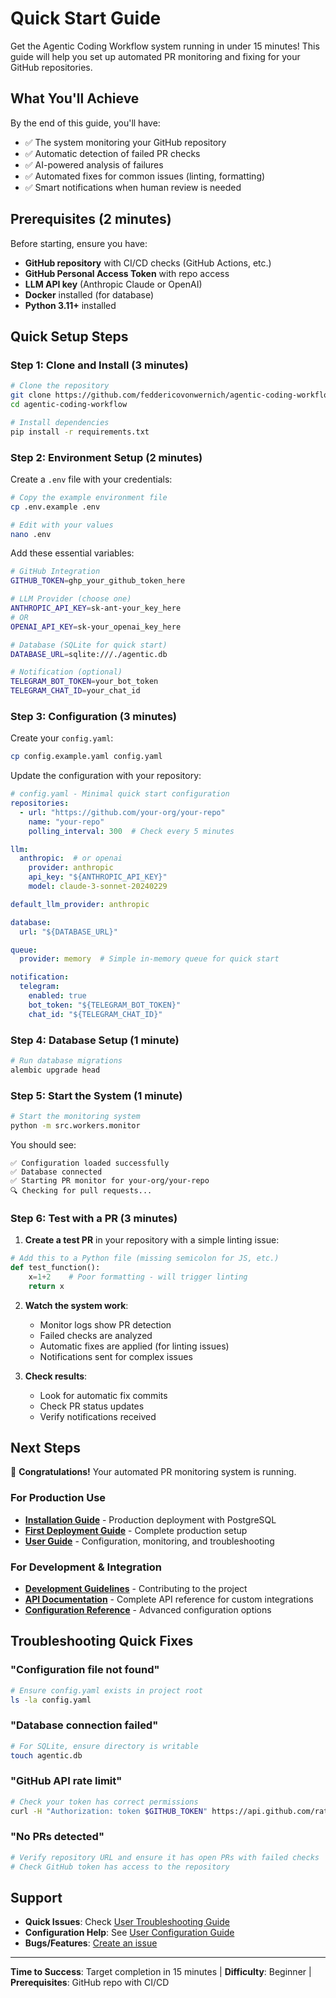 # Quick Start Guide

Get the Agentic Coding Workflow system running in under 15 minutes! This guide will help you set up automated PR monitoring and fixing for your GitHub repositories.

## What You'll Achieve

By the end of this guide, you'll have:
- ✅ The system monitoring your GitHub repository
- ✅ Automatic detection of failed PR checks
- ✅ AI-powered analysis of failures 
- ✅ Automated fixes for common issues (linting, formatting)
- ✅ Smart notifications when human review is needed

## Prerequisites (2 minutes)

Before starting, ensure you have:

- **GitHub repository** with CI/CD checks (GitHub Actions, etc.)
- **GitHub Personal Access Token** with repo access
- **LLM API key** (Anthropic Claude or OpenAI)
- **Docker** installed (for database)
- **Python 3.11+** installed

## Quick Setup Steps

### Step 1: Clone and Install (3 minutes)

```bash
# Clone the repository
git clone https://github.com/feddericovonwernich/agentic-coding-workflow.git
cd agentic-coding-workflow

# Install dependencies
pip install -r requirements.txt
```

### Step 2: Environment Setup (2 minutes)

Create a `.env` file with your credentials:

```bash
# Copy the example environment file
cp .env.example .env

# Edit with your values
nano .env
```

Add these essential variables:

```bash
# GitHub Integration
GITHUB_TOKEN=ghp_your_github_token_here

# LLM Provider (choose one)
ANTHROPIC_API_KEY=sk-ant-your_key_here
# OR
OPENAI_API_KEY=sk-your_openai_key_here

# Database (SQLite for quick start)
DATABASE_URL=sqlite:///./agentic.db

# Notification (optional)
TELEGRAM_BOT_TOKEN=your_bot_token
TELEGRAM_CHAT_ID=your_chat_id
```

### Step 3: Configuration (3 minutes)

Create your `config.yaml`:

```bash
cp config.example.yaml config.yaml
```

Update the configuration with your repository:

```yaml
# config.yaml - Minimal quick start configuration
repositories:
  - url: "https://github.com/your-org/your-repo"
    name: "your-repo"
    polling_interval: 300  # Check every 5 minutes

llm:
  anthropic:  # or openai
    provider: anthropic
    api_key: "${ANTHROPIC_API_KEY}"
    model: claude-3-sonnet-20240229

default_llm_provider: anthropic

database:
  url: "${DATABASE_URL}"

queue:
  provider: memory  # Simple in-memory queue for quick start

notification:
  telegram:
    enabled: true
    bot_token: "${TELEGRAM_BOT_TOKEN}"
    chat_id: "${TELEGRAM_CHAT_ID}"
```

### Step 4: Database Setup (1 minute)

```bash
# Run database migrations
alembic upgrade head
```

### Step 5: Start the System (1 minute)

```bash
# Start the monitoring system
python -m src.workers.monitor
```

You should see:
```
✅ Configuration loaded successfully
✅ Database connected
✅ Starting PR monitor for your-org/your-repo
🔍 Checking for pull requests...
```

### Step 6: Test with a PR (3 minutes)

1. **Create a test PR** in your repository with a simple linting issue:

```python
# Add this to a Python file (missing semicolon for JS, etc.)
def test_function():
    x=1+2    # Poor formatting - will trigger linting
    return x
```

2. **Watch the system work**:
   - Monitor logs show PR detection
   - Failed checks are analyzed
   - Automatic fixes are applied (for linting issues)
   - Notifications sent for complex issues

3. **Check results**:
   - Look for automatic fix commits
   - Check PR status updates
   - Verify notifications received

## Next Steps

🎉 **Congratulations!** Your automated PR monitoring system is running.

### For Production Use

- **[Installation Guide](installation.md)** - Production deployment with PostgreSQL
- **[First Deployment Guide](first-deployment.md)** - Complete production setup
- **[User Guide](../user-guide/README.md)** - Configuration, monitoring, and troubleshooting

### For Development & Integration

- **[Development Guidelines](../../DEVELOPMENT_GUIDELINES.md)** - Contributing to the project
- **[API Documentation](../api/README.md)** - Complete API reference for custom integrations
- **[Configuration Reference](../config/reference.md)** - Advanced configuration options

## Troubleshooting Quick Fixes

### "Configuration file not found"
```bash
# Ensure config.yaml exists in project root
ls -la config.yaml
```

### "Database connection failed"
```bash
# For SQLite, ensure directory is writable
touch agentic.db
```

### "GitHub API rate limit"
```bash
# Check your token has correct permissions
curl -H "Authorization: token $GITHUB_TOKEN" https://api.github.com/rate_limit
```

### "No PRs detected"
```bash
# Verify repository URL and ensure it has open PRs with failed checks
# Check GitHub token has access to the repository
```

## Support

- **Quick Issues**: Check [User Troubleshooting Guide](../user-guide/troubleshooting.md)
- **Configuration Help**: See [User Configuration Guide](../user-guide/configuration.md)
- **Bugs/Features**: [Create an issue](https://github.com/feddericovonwernich/agentic-coding-workflow/issues)

---

**Time to Success**: Target completion in 15 minutes | **Difficulty**: Beginner | **Prerequisites**: GitHub repo with CI/CD